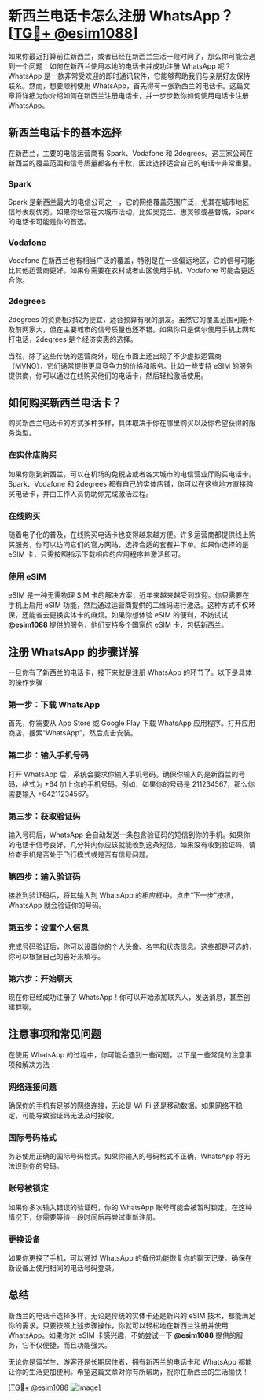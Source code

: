 # 新西兰电话卡怎么注册 WhatsApp？[[TG💪+ @esim1088](https://t.me/s/esim1088)]

如果你最近打算前往新西兰，或者已经在新西兰生活一段时间了，那么你可能会遇到一个问题：如何在新西兰使用本地的电话卡并成功注册 WhatsApp 呢？WhatsApp 是一款非常受欢迎的即时通讯软件，它能够帮助我们与亲朋好友保持联系。然而，想要顺利使用 WhatsApp，首先得有一张新西兰的电话卡。这篇文章将详细为你介绍如何在新西兰注册电话卡，并一步步教你如何使用电话卡注册 WhatsApp。

## 新西兰电话卡的基本选择

在新西兰，主要的电信运营商有 Spark、Vodafone 和 2degrees。这三家公司在新西兰的覆盖范围和信号质量都各有千秋，因此选择适合自己的电话卡非常重要。

### Spark
Spark 是新西兰最大的电信公司之一，它的网络覆盖范围广泛，尤其在城市地区信号表现优秀。如果你经常在大城市活动，比如奥克兰、惠灵顿或基督城，Spark 的电话卡可能是你的首选。

### Vodafone
Vodafone 在新西兰也有相当广泛的覆盖，特别是在一些偏远地区，它的信号可能比其他运营商更好。如果你需要在农村或者山区使用手机，Vodafone 可能会更适合你。

### 2degrees
2degrees 的资费相对较为便宜，适合预算有限的朋友。虽然它的覆盖范围可能不及前两家大，但在主要城市的信号质量也还不错。如果你只是偶尔使用手机上网和打电话，2degrees 是个经济实惠的选择。

当然，除了这些传统的运营商外，现在市面上还出现了不少虚拟运营商（MVNO），它们通常提供更具竞争力的价格和服务。比如一些支持 eSIM 的服务提供商，你可以通过在线购买他们的电话卡，然后轻松激活使用。

## 如何购买新西兰电话卡？

购买新西兰电话卡的方式多种多样，具体取决于你在哪里购买以及你希望获得的服务类型。

### 在实体店购买
如果你刚到新西兰，可以在机场的免税店或者各大城市的电信营业厅购买电话卡。Spark、Vodafone 和 2degrees 都有自己的实体店铺，你可以在这些地方直接购买电话卡，并由工作人员协助你完成激活过程。

### 在线购买
随着电子化的普及，在线购买电话卡也变得越来越方便。许多运营商都提供线上购买服务，你可以访问它们的官方网站，选择合适的套餐并下单。如果你选择的是 eSIM 卡，只需按照指示下载相应的应用程序并激活即可。

### 使用 eSIM
eSIM 是一种无需物理 SIM 卡的解决方案，近年来越来越受到欢迎。你只需要在手机上启用 eSIM 功能，然后通过运营商提供的二维码进行激活。这种方式不仅环保，还能省去更换实体卡的麻烦。如果你想体验 eSIM 的便利，不妨试试 **@esim1088** 提供的服务，他们支持多个国家的 eSIM 卡，包括新西兰。

## 注册 WhatsApp 的步骤详解

一旦你有了新西兰的电话卡，接下来就是注册 WhatsApp 的环节了。以下是具体的操作步骤：

### 第一步：下载 WhatsApp
首先，你需要从 App Store 或 Google Play 下载 WhatsApp 应用程序。打开应用商店，搜索“WhatsApp”，然后点击安装。

### 第二步：输入手机号码
打开 WhatsApp 后，系统会要求你输入手机号码。确保你输入的是新西兰的号码，格式为 +64 加上你的手机号码。例如，如果你的号码是 211234567，那么你需要输入 +64211234567。

### 第三步：获取验证码
输入号码后，WhatsApp 会自动发送一条包含验证码的短信到你的手机。如果你的电话卡信号良好，几分钟内你应该就能收到这条短信。如果没有收到验证码，请检查手机是否处于飞行模式或是否有信号问题。

### 第四步：输入验证码
接收到验证码后，将其输入到 WhatsApp 的相应框中。点击“下一步”按钮，WhatsApp 就会验证你的号码。

### 第五步：设置个人信息
完成号码验证后，你可以设置你的个人头像、名字和状态信息。这些都是可选的，你可以根据自己的喜好来填写。

### 第六步：开始聊天
现在你已经成功注册了 WhatsApp！你可以开始添加联系人，发送消息，甚至创建群聊。

## 注意事项和常见问题

在使用 WhatsApp 的过程中，你可能会遇到一些问题，以下是一些常见的注意事项和解决方法：

### 网络连接问题
确保你的手机有足够的网络连接，无论是 Wi-Fi 还是移动数据。如果网络不稳定，可能导致验证码无法及时接收。

### 国际号码格式
务必使用正确的国际号码格式。如果你输入的号码格式不正确，WhatsApp 将无法识别你的号码。

### 账号被锁定
如果你多次输入错误的验证码，你的 WhatsApp 账号可能会被暂时锁定。在这种情况下，你需要等待一段时间后再尝试重新注册。

### 更换设备
如果你更换了手机，可以通过 WhatsApp 的备份功能恢复你的聊天记录。确保在新设备上使用相同的电话号码登录。

## 总结

新西兰的电话卡选择多样，无论是传统的实体卡还是新兴的 eSIM 技术，都能满足你的需求。只要按照上述步骤操作，你就可以轻松地在新西兰注册并使用 WhatsApp。如果你对 eSIM 卡感兴趣，不妨尝试一下 **@esim1088** 提供的服务，它不仅便捷，而且功能强大。

无论你是留学生、游客还是长期居住者，拥有新西兰的电话卡和 WhatsApp 都能让你的生活更加便利。希望这篇文章对你有所帮助，祝你在新西兰的生活愉快！

[[TG💪+ @esim1088](https://t.me/s/esim1088) ![Image](https://i.postimg.cc/4NQfJmqS/Snipaste-2025-05-13-00-14-12.png)]